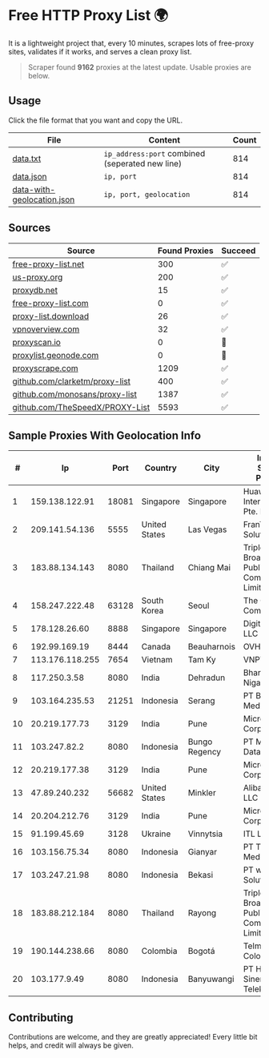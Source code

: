 
# Free HTTP Proxy List 🌍

It is a lightweight project that, every 10 minutes, scrapes lots of free-proxy sites, validates if it works, and serves a clean proxy list.


> Scraper found **9162** proxies at the latest update. Usable proxies are below.

## Usage

Click the file format that you want and copy the URL.


|File|Content|Count|
|----|-------|-----|
|[data.txt](https://raw.githubusercontent.com/themiralay/Proxy-List-World/master/data.txt)|`ip_address:port` combined (seperated new line)|814|
|[data.json](https://raw.githubusercontent.com/themiralay/Proxy-List-World/master/data.json)|`ip, port`|814|
|[data-with-geolocation.json](https://raw.githubusercontent.com/themiralay/Proxy-List-World/master/data-with-geolocation.json)|`ip, port, geolocation`|814|

## Sources

|Source|Found Proxies|Succeed|
|------|-------------|-------|
|[free-proxy-list.net](https://free-proxy-list.net)|300|✅|
|[us-proxy.org](https://www.us-proxy.org)|200|✅|
|[proxydb.net](http://proxydb.net)|15|✅|
|[free-proxy-list.com](https://free-proxy-list.com/?page=&port=&type%5B%5D=http&type%5B%5D=https&up_time=0&search=Search)|0|✅|
|[proxy-list.download](https://www.proxy-list.download/HTTP)|26|✅|
|[vpnoverview.com](https://vpnoverview.com/privacy/anonymous-browsing/free-proxy-servers)|32|✅|
|[proxyscan.io](https://www.proxyscan.io)|0|🚫|
|[proxylist.geonode.com](https://proxylist.geonode.com/api/proxy-list?limit=300&page=1&sort_by=lastChecked&sort_type=desc&protocols=http,https)|0|🚫|
|[proxyscrape.com](https://api.proxyscrape.com/v2/?request=displayproxies&protocol=http&timeout=10000&country=all&ssl=all&anonymity=all)|1209|✅|
|[github.com/clarketm/proxy-list](https://raw.githubusercontent.com/clarketm/proxy-list/master/proxy-list-raw.txt)|400|✅|
|[github.com/monosans/proxy-list](https://raw.githubusercontent.com/monosans/proxy-list/main/proxies/http.txt)|1387|✅|
|[github.com/TheSpeedX/PROXY-List](https://raw.githubusercontent.com/TheSpeedX/PROXY-List/master/http.txt)|5593|✅|


## Sample Proxies With Geolocation Info

|#|Ip|Port|Country|City|Internet Service Provider|
|-|--|----|-------|----|-------------------------|
|1|159.138.122.91|18081|Singapore|Singapore|Huawei International Pte. LTD|
|2|209.141.54.136|5555|United States|Las Vegas|FranTech Solutions|
|3|183.88.134.143|8080|Thailand|Chiang Mai|Triple T Broadband Public Company Limited|
|4|158.247.222.48|63128|South Korea|Seoul|The Constant Company, LLC|
|5|178.128.26.60|8888|Singapore|Singapore|DigitalOcean, LLC|
|6|192.99.169.19|8444|Canada|Beauharnois|OVH SAS|
|7|113.176.118.255|7654|Vietnam|Tam Ky|VNPT|
|8|117.250.3.58|8080|India|Dehradun|Bharat Sanchar Nigam Ltd|
|9|103.164.235.53|21251|Indonesia|Serang|PT Bantani Media Utama|
|10|20.219.177.73|3129|India|Pune|Microsoft Corporation|
|11|103.247.82.2|8080|Indonesia|Bungo Regency|PT Multimedia Data Sentra|
|12|20.219.177.38|3129|India|Pune|Microsoft Corporation|
|13|47.89.240.232|56682|United States|Minkler|Alibaba.com LLC|
|14|20.204.212.76|3129|India|Pune|Microsoft Corporation|
|15|91.199.45.69|3128|Ukraine|Vinnytsia|ITL LLC|
|16|103.156.75.34|8080|Indonesia|Gianyar|PT Trika Global Media|
|17|103.247.21.98|8080|Indonesia|Bekasi|PT wifian Solution|
|18|183.88.212.184|8080|Thailand|Rayong|Triple T Broadband Public Company Limited|
|19|190.144.238.66|8080|Colombia|Bogotá|Telmex Colombia S.A.|
|20|103.177.9.49|8080|Indonesia|Banyuwangi|PT Helium Sinergi Telekomunikasi|



## Contributing

Contributions are welcome, and they are greatly appreciated! Every
little bit helps, and credit will always be given.


